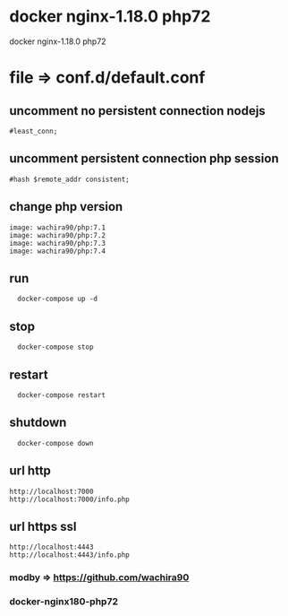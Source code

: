 # docker nginx-1.18.0 php72
docker nginx-1.18.0 php72

# file => conf.d/default.conf


## uncomment no persistent connection nodejs

```
#least_conn;     
```

## uncomment persistent connection php session

```
#hash $remote_addr consistent; 
```

## change php version 
```
image: wachira90/php:7.1
image: wachira90/php:7.2
image: wachira90/php:7.3
image: wachira90/php:7.4    
```

## run 

```
  docker-compose up -d
```

## stop 

```
  docker-compose stop 
```

## restart

```
  docker-compose restart
```

## shutdown

```
  docker-compose down
```

## url http

```
http://localhost:7000
http://localhost:7000/info.php
```

## url https ssl

```
http://localhost:4443
http://localhost:4443/info.php
```

### modby => https://github.com/wachira90

### docker-nginx180-php72

